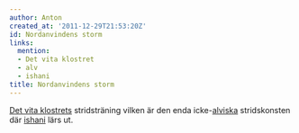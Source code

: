 ```yaml
---
author: Anton
created_at: '2011-12-29T21:53:20Z'
id: Nordanvindens storm
links:
  mention:
  - Det vita klostret
  - alv
  - ishani
title: Nordanvindens storm
---
```


[Det vita klostrets] stridsträning vilken är den enda icke-[alviska] stridskonsten där [ishani] lärs
ut.

  [Det vita klostrets]: Det_vita_klostret
  [alviska]: alv
  [ishani]: ishani
